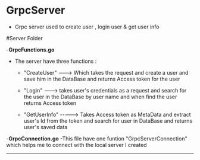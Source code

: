 # GrpcServer
- Grpc server used to create user , login user  & get user info

#Server Folder

-**GrpcFunctions.go**

  - The server have three functions :

    - "CreateUser" ---> Which takes the request and create a user and save him in the DataBase and returns Access token for the user
  
    - "Login" ---> takes user's credentials as a request and search for the user in the DataBase by user name and when find the user returns Access token
  
    - "GetUserInfo" -----> Takes Access token as MetaData and extract user's Id from the token and search for user in DataBase and returns user's saved data

-**GrpcConnection.go**
  -This file have one funtion "GrpcServerConnection" which helps me to connect with the local server I created 
  
  --------------------------------------------------------------------------------------------------------------------------------------------------------
